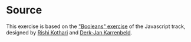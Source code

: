 # Source

This exercise is based on the ["Booleans" exercise][source] of the Javascript track, designed by [Rishi Kothari][rishiosaur] and [Derk-Jan Karrenbeld][sleepless].

[source]: https://github.com/exercism/v3/tree/1b7c392e1cc576f3948ed55216611c42fabb19b1/languages/javascript/exercises/concept/booleans
[rishiosaur]: https://github.com/rishiosaur
[sleepless]: https://github.com/SleeplessByte
